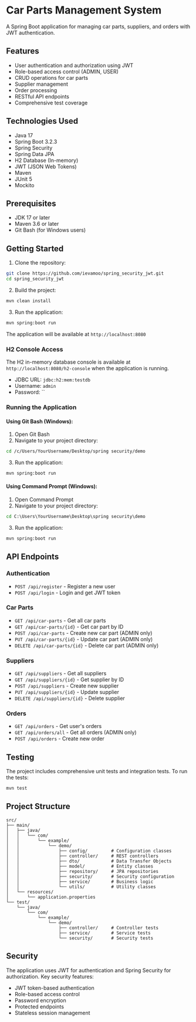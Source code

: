 # Car Parts Management System

A Spring Boot application for managing car parts, suppliers, and orders with JWT authentication.

## Features

- User authentication and authorization using JWT
- Role-based access control (ADMIN, USER)
- CRUD operations for car parts
- Supplier management
- Order processing
- RESTful API endpoints
- Comprehensive test coverage

## Technologies Used

- Java 17
- Spring Boot 3.2.3
- Spring Security
- Spring Data JPA
- H2 Database (In-memory)
- JWT (JSON Web Tokens)
- Maven
- JUnit 5
- Mockito

## Prerequisites

- JDK 17 or later
- Maven 3.6 or later
- Git Bash (for Windows users)

## Getting Started

1. Clone the repository:
```bash
git clone https://github.com/ievamoo/spring_security_jwt.git
cd spring_security_jwt
```

2. Build the project:
```bash
mvn clean install
```

3. Run the application:
```bash
mvn spring:boot run
```

The application will be available at `http://localhost:8080`

### H2 Console Access
The H2 in-memory database console is available at `http://localhost:8080/h2-console` when the application is running.
- JDBC URL: `jdbc:h2:mem:testdb`
- Username: `admin`
- Password: ``

### Running the Application

#### Using Git Bash (Windows):
1. Open Git Bash
2. Navigate to your project directory:
```bash
cd /c/Users/YourUsername/Desktop/spring security/demo
```
3. Run the application:
```bash
mvn spring:boot run
```

#### Using Command Prompt (Windows):
1. Open Command Prompt
2. Navigate to your project directory:
```cmd
cd C:\Users\YourUsername\Desktop\spring security\demo
```
3. Run the application:
```cmd
mvn spring:boot run
```

## API Endpoints

### Authentication
- `POST /api/register` - Register a new user
- `POST /api/login` - Login and get JWT token

### Car Parts
- `GET /api/car-parts` - Get all car parts
- `GET /api/car-parts/{id}` - Get car part by ID
- `POST /api/car-parts` - Create new car part (ADMIN only)
- `PUT /api/car-parts/{id}` - Update car part (ADMIN only)
- `DELETE /api/car-parts/{id}` - Delete car part (ADMIN only)

### Suppliers
- `GET /api/suppliers` - Get all suppliers
- `GET /api/suppliers/{id}` - Get supplier by ID
- `POST /api/suppliers` - Create new supplier
- `PUT /api/suppliers/{id}` - Update supplier
- `DELETE /api/suppliers/{id}` - Delete supplier

### Orders
- `GET /api/orders` - Get user's orders
- `GET /api/orders/all` - Get all orders (ADMIN only)
- `POST /api/orders` - Create new order

## Testing

The project includes comprehensive unit tests and integration tests. To run the tests:

```bash
mvn test
```

## Project Structure

```
src/
├── main/
│   ├── java/
│   │   └── com/
│   │       └── example/
│   │           └── demo/
│   │               ├── config/         # Configuration classes
│   │               ├── controller/     # REST controllers
│   │               ├── dto/            # Data Transfer Objects
│   │               ├── model/          # Entity classes
│   │               ├── repository/     # JPA repositories
│   │               ├── security/       # Security configuration
│   │               ├── service/        # Business logic
│   │               └── utils/          # Utility classes
│   └── resources/
│       └── application.properties
└── test/
    └── java/
        └── com/
            └── example/
                └── demo/
                    ├── controller/     # Controller tests
                    ├── service/        # Service tests
                    └── security/       # Security tests
```

## Security

The application uses JWT for authentication and Spring Security for authorization. Key security features:

- JWT token-based authentication
- Role-based access control
- Password encryption
- Protected endpoints
- Stateless session management





